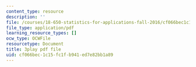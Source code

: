 ```yaml
---
content_type: resource
description: ''
file: /courses/18-650-statistics-for-applications-fall-2016/cf066bec1c15fc1fb941ed7e82bb1a89_JBIz7UadY5M.pdf
file_type: application/pdf
learning_resource_types: []
ocw_type: OCWFile
resourcetype: Document
title: 3play pdf file
uid: cf066bec-1c15-fc1f-b941-ed7e82bb1a89
---
```

